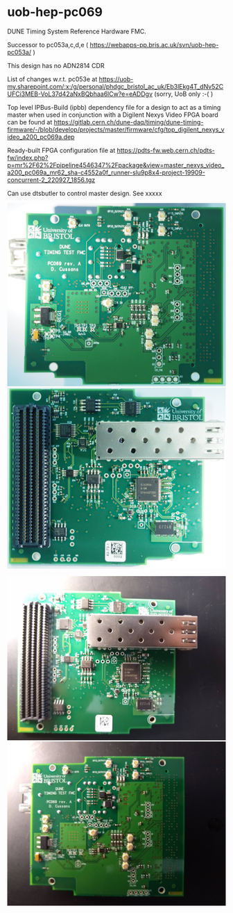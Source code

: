 # uob-hep-pc069
DUNE Timing System Reference Hardware FMC. 

Successor to pc053a,c,d,e ( https://webapps-pp.bris.ac.uk/svn/uob-hep-pc053a/ )

This design has no ADN2814 CDR

List of changes w.r.t. pc053e at https://uob-my.sharepoint.com/:x:/g/personal/phdgc_bristol_ac_uk/Eb3lEkg4T_dNv52CUFCi3MEB-VoL37d42aNxBQbhaa6lCw?e=eADDgv (sorry, UoB only :-( )

Top level IPBus-Build (ipbb) dependency file for a design to act as a timing master when used in conjunction with a Digilent Nexys Video FPGA board can be found at https://gitlab.cern.ch/dune-daq/timing/dune-timing-firmware/-/blob/develop/projects/master/firmware/cfg/top_digilent_nexys_video_a200_pc069a.dep

Ready-built FPGA configuration file at https://pdts-fw.web.cern.ch/pdts-fw/index.php?p=mr%2F62%2Fpipeline4546347%2Fpackage&view=master_nexys_video_a200_pc069a_mr62_sha-c4552a0f_runner-slu9p8x4-project-19909-concurrent-2_220927_1856.tgz

Can use dtsbutler to control master design. See xxxxx

![PC010070(1).JPG](images/PC010070(1).JPG)
![PC010069(1).JPG](images/PC010069(1).JPG)


![IMG_20220824_131106113](images/IMG_20220824_131106113.jpg)
![IMG_20220824_131150038](images/IMG_20220824_131150038.jpg)


